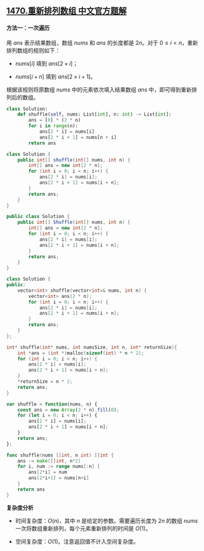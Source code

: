 ## [1470.重新排列数组 中文官方题解](https://leetcode.cn/problems/shuffle-the-array/solutions/100000/zhong-xin-pai-lie-shu-zu-by-leetcode-sol-1eps)
#### 方法一：一次遍历

用 $\textit{ans}$ 表示结果数组，数组 $\textit{nums}$ 和 $\textit{ans}$ 的长度都是 $2n$。对于 $0 \le i < n$，重新排列数组的规则如下：

- $\textit{nums}[i]$ 填到 $\textit{ans}[2 \times i]$；

- $\textit{nums}[i + n]$ 填到 $\textit{ans}[2 \times i + 1]$。

根据该规则将原数组 $\textit{nums}$ 中的元素依次填入结果数组 $\textit{ans}$ 中，即可得到重新排列后的数组。

```Python [sol1-Python3]
class Solution:
    def shuffle(self, nums: List[int], n: int) -> List[int]:
        ans = [0] * (2 * n)
        for i in range(n):
            ans[2 * i] = nums[i]
            ans[2 * i + 1] = nums[n + i]
        return ans
```

```Java [sol1-Java]
class Solution {
    public int[] shuffle(int[] nums, int n) {
        int[] ans = new int[2 * n];
        for (int i = 0; i < n; i++) {
            ans[2 * i] = nums[i];
            ans[2 * i + 1] = nums[i + n];
        }
        return ans;
    }
}
```

```C# [sol1-C#]
public class Solution {
    public int[] Shuffle(int[] nums, int n) {
        int[] ans = new int[2 * n];
        for (int i = 0; i < n; i++) {
            ans[2 * i] = nums[i];
            ans[2 * i + 1] = nums[i + n];
        }
        return ans;
    }
}
```

```C++ [sol1-C++]
class Solution {
public:
    vector<int> shuffle(vector<int>& nums, int n) {
        vector<int> ans(2 * n);
        for (int i = 0; i < n; i++) {
            ans[2 * i] = nums[i];
            ans[2 * i + 1] = nums[i + n];
        }
        return ans;
    }
};
```

```C [sol1-C]
int* shuffle(int* nums, int numsSize, int n, int* returnSize){
    int *ans = (int *)malloc(sizeof(int) * n * 2);
    for (int i = 0; i < n; i++) {
        ans[2 * i] = nums[i];
        ans[2 * i + 1] = nums[i + n];
    }
    *returnSize = n * 2;
    return ans;
}
```

```JavaScript [sol1-JavaScript]
var shuffle = function(nums, n) {
    const ans = new Array(2 * n).fill(0);
    for (let i = 0; i < n; i++) {
        ans[2 * i] = nums[i];
        ans[2 * i + 1] = nums[i + n];
    }
    return ans;
};
```

```go [sol1-Golang]
func shuffle(nums []int, n int) []int {
    ans := make([]int, n*2)
    for i, num := range nums[:n] {
        ans[2*i] = num
        ans[2*i+1] = nums[n+i]
    }
    return ans
}
```

**复杂度分析**

- 时间复杂度：$O(n)$，其中 $n$ 是给定的参数。需要遍历长度为 $2n$ 的数组 $\textit{nums}$ 一次将数组重新排列，每个元素重新排列的时间是 $O(1)$。

- 空间复杂度：$O(1)$。注意返回值不计入空间复杂度。